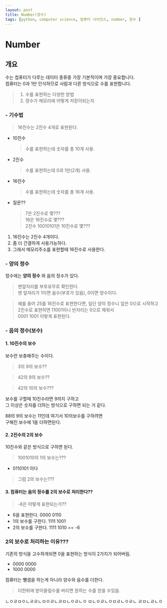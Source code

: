 ```yaml
---
layout: post
title: Number(정수)
tags: [python, computer science, 컴퓨터 사이언스, number, 정수 ]
---
```


# Number

## 개요

수는 컴퓨터가 다루는 데이터 종류중 가장 기본적이며 가장 중요합니다.  
컴퓨터는 0과 1만 인식하므로 사람과 다른 방식으로 수를 표현합니다.

> 1. 수를 표현하는 다양한 방법
> 2. 정수가 메모리에 어떻게 저장이되는지  

### - 기수법

> 16진수는 2진수 4개로 표현된다.

- 10진수 
    > 수를 표현하는데 숫자를 총 10개 사용.
    
- 2진수
    > 수를 표현하는데 0과 1만(2개) 사용.  
    
- 16진수
    > 수를 표현하는데 숫자를 총 16개 사용.


- 질문?? 
    > 7은 2진수로 몇???  
    16은 16진수로 몇???  
    2진수 10010101은 10진수로 몇???  


1. 16진수는 2진수 4개이다.
2. 좀 더 간결하게 사용가능하다.
3. 그래서 메모리주소를 표현할때 16진수로 사용한다.

### - 양의 정수

정수에는 **양의 정수** 와 음의 정수가 있다.

> 맨앞자리를 부호유무로 확인한다.  
맨 앞자리가 1이면 음수(부호가 있음), 0이면 양수이다.  
 
> 예를 들어 25를 16진수로 표현한다면, 일단 양의 정수니 앞은 0으로 시작하고  
2진수로 표현하면 11001이니 빈자리는 0으로 채워서    
0001 1001 이렇게 표현된다.


### - 음의 정수(보수)

#### 1. 10진수의 보수 
보수란 보충해주는 수이다.

> 3의 9의 보수??

> 42의 9의 보수??

> 42의 10의 보수???

보수를 구할때 10진수라면 9까지 구하고  
그 이상은 숫자를 더하는 방식으로 구하면 되는 거 같다.

88의 9의 보수는 11인데 여기서 10의보수를 구하려면  
구해진 보수에 1을 더하면된다. 

#### 2. 2진수의 2의 보수

10진수와 같은 방식으로 구하면 된다.

> 1001010의 1의 보수는???  
- 0110101 이다

> 그럼 2의 보수는???


#### 3. 컴퓨터는 음의 정수를 2의 보수로 처리한다??

> -6은 어떻게 표현되는가??
- 6을 표현한다. 0000 0110
- 1의 보수를 구한다. 1111 1001
- 2의 보수를 구한다. 1111 1010 == -6


### 2의 보수로 처리하는 이유???

기존의 방식을 고수하게되면 0을 표현하는 방식이 2가지가 되어버림.  
- 0000 0000  
- 1000 0000

컴퓨터는 뺄셈을 하는게 아니라 양수와 음수를 더한다.
> 더한뒤에 받아올림수를 버리면 원하는 수를 얻을 수있음.


  




ㄴㅇㄹㅁㅇㄴㄹㄹㄴㅁㅇㄹㄴㄹㅁㄴㅇㄹㄴㅇ
ㅁㄴㅇㄹㄴㅇㅁㄹㄴㅇㄹㄴ
ㄹㅁㄴㄹㄴㅇ